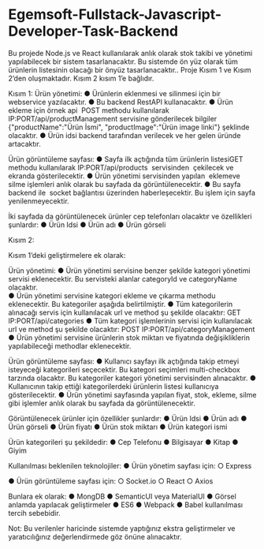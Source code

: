 # Egemsoft-Fullstack-Javascript-Developer-Task-Backend
Bu projede Node.js ve React kullanılarak anlık olarak stok takibi ve yönetimi yapılabilecek bir sistem tasarlanacaktır. Bu sistemde ön yüz olarak tüm ürünlerin listesinin olacağı bir önyüz tasarlanacaktır.. Proje Kısım 1 ve Kısım 2’den oluşmaktadır. Kısım 2 kısım 1’e bağlıdır. 
 
Kısım 1: Ürün yönetimi: ● Ürünlerin eklenmesi  ve silinmesi için bir webservice yazılacaktır. ● Bu backend RestAPI kullanacaktır. ● Ürün ekleme için örnek api ​ POST​ methodu kullanılarak IP:PORT/api/productManagement​ servisine gönderilecek bilgiler  {"productName":"Ürün İsmi", "productImage":"Ürün image linki"}  şeklinde olacaktır. ● Ürün idsi backend tarafından verilecek ve her gelen üründe artacaktır. 
 
 
Ürün görüntüleme sayfası: ● Sayfa ilk açtığında tüm ürünlerin listesi ​ GET ​ methodu kullanılarak IP:PORT/api/products ​ servisinden​ ​ çekilecek ve ekranda gösterilecektir. ● Ürün yönetimi servisinden yapılan ​ ekleme​ ve ​ silme​ işlemleri anlık olarak bu sayfada da görüntülenecektir. ● Bu sayfa backend ile ​ socket​ bağlantısı üzerinden haberleşecektir. Bu işlem için sayfa yenilenmeyecektir. 
 
 
İki sayfada da görüntülenecek ürünler cep telefonları olacaktır ve özellikleri şunlardır: ● Ürün Idsi ● Ürün adı ● Ürün görseli 
 
 
 
Kısım 2: 
 
Kısım 1’deki geliştirmelere ek olarak: 
 
Ürün yönetimi: ● Ürün yönetimi servisine benzer şekilde kategori yönetimi servisi eklenecektir. Bu servisteki alanlar categoryId ve categoryName olacaktır.  
● Ürün yönetimi servisine kategori ekleme ve çıkarma methodu eklenecektir. Bu kategoriler aşağıda belirtilmiştir. ● Tüm kategorilerin alınacağı servis için kullanılacak url ve method şu şekilde olacaktır: GET​  ​ IP:PORT/api/categories ● Tüm kategori işlemlerinin servisi için kullanılacak url ve method şu şekilde olacaktır: POST​  ​ IP:PORT/api/categoryManagement ● Ürün yönetimi servisine ürünlerin stok miktarı ve fiyatında değişikliklerin yapılabileceği methodlar eklenecektir. 
 
 
 
 
Ürün görüntüleme sayfası: ● Kullanıcı sayfayı ilk açtığında takip etmeyi isteyeceği kategorileri seçecektir. Bu kategori seçimleri multi-checkbox tarzında olacaktır. Bu kategoriler kategori yönetimi servisinden alınacaktır. ● Kullanıcının takip ettiği kategorilerdeki ürünlerin listesi kullanıcıya gösterilecektir. ● Ürün yönetimi sayfasında yapılan fiyat, stok, ekleme, silme gibi işlemler anlık olarak bu sayfada da görüntülenecektir. 
 
 
 
 
Görüntülenecek ürünler için özellikler şunlardır: ● Ürün Idsi ● Ürün adı ● Ürün görseli ● Ürün fiyatı ● Ürün stok miktarı ● Ürün kategori ismi 
 
Ürün kategorileri şu şekildedir: ● Cep Telefonu ● Bilgisayar ● Kitap ● Giyim 
 
 
Kullanılması beklenilen teknolojiler: ● Ürün yönetim sayfası için: ○ Express 
 
● Ürün görüntüleme sayfası için: ○ Socket.io ○ React ○ Axios  

 
 
Bunlara ek olarak: ● MongDB ● SemanticUI veya MaterialUI ● Görsel anlamda yapılacak geliştirmeler ● ES6 ● Webpack ● Babel kullanılması tercih sebebidir. 
 
 
 
Not: Bu verilenler haricinde sistemde yaptığınız ekstra geliştirmeler ve yaratıcılığınız değerlendirmede göz önüne alınacaktır.  
 
